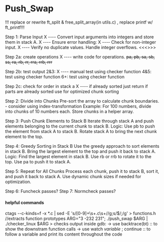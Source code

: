 # Push_Swap

!!! replace or rewrite ft_split & free_split_array(in utils.c) , replace printf w/ ft_printf!!!

Step 1: Parse Input
X ---- Convert input arguments into integers and store them in stack A. 
X ---- Ensure error handling:
X ---- Check for non-integer input.
X ---- Verify no duplicate values.
Handle integer overflows. <<<<verify that ft_atoi handles this and frees stack if error occurs>>>>

Step 2a: create operations
X ---- write code for operations. ~~pa, pb, sa, sb, ss, ra, rb, rr, rra, rrb, rrr~~

Step 2b: test output
2&3:
X ---- manual
test using checker function
4&5:
test using checker function
6+:
test using checker function

Step 2c: check for order in stack a
X ---- if already sorted just return
if parts are already sorted use for optimized chunk sorting

Step 2: Divide into Chunks
Pre-sort the array to calculate chunk boundaries. - consider using index-transformation
Example: For 100 numbers, divide into chunks of 10 numbers each.
Store chunks in a helper array.

Step 3: Push Chunk Elements to Stack B
Iterate through stack A and push elements belonging to the current chunk to stack B.
Logic:
Use pb to push the element from stack A to stack B.
Rotate stack A to bring the next chunk element to the top.

Step 4: Greedy Sorting in Stack B
Use the greedy approach to sort elements in stack B.
Bring the largest element to the top and push it back to stack A.
Logic:
Find the largest element in stack B.
Use rb or rrb to rotate it to the top.
Use pa to push it to stack A.

Step 5: Repeat for All Chunks
Process each chunk, push it to stack B, sort it, and push it back to stack A.
Use dynamic chunk sizes if needed for optimization.

Step 6: Funcheck passes?
Step 7: Normcheck passes?

#### helpful commands ####

ctags --c-kinds=f -x *.c | sed -E 's/[0-9]+\s+.c\s+//g;s/$/;/g' > functions.h //extracts function prototypes
ARG="3 -232 231"; ./push_swap $ARG | ./checker_linux $ARG > checks output
inside gdb:
-> use backtrace(bt) :: to show the downstram function calls
-> use watch _variable_ ; continue :: to follow a variable and print its content throughout the code